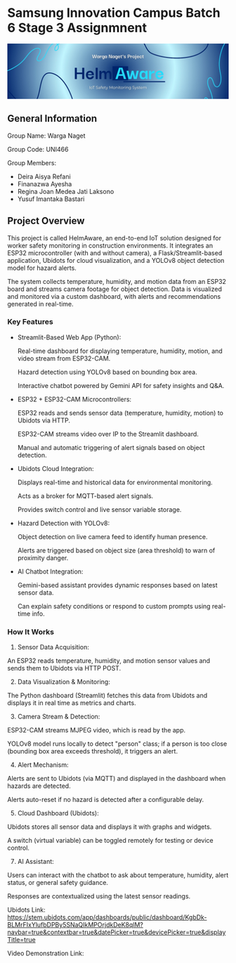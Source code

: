 # Samsung Innovation Campus Batch 6 Stage 3 Assignmnent
![Header](/HelmAware_Header.jpg)
## General Information
Group Name: Warga Naget

Group Code: UNI466

Group Members:
- Deira Aisya Refani
- Finanazwa Ayesha
- Regina Joan Medea Jati Laksono
- Yusuf Imantaka Bastari

## Project Overview
This project is called HelmAware, an end-to-end IoT solution designed for worker safety monitoring in construction environments. It integrates an ESP32 microcontroller (with and without camera), a Flask/Streamlit-based application, Ubidots for cloud visualization, and a YOLOv8 object detection model for hazard alerts.

The system collects temperature, humidity, and motion data from an ESP32 board and streams camera footage for object detection. Data is visualized and monitored via a custom dashboard, with alerts and recommendations generated in real-time.

### Key Features
- Streamlit-Based Web App (Python):

  Real-time dashboard for displaying temperature, humidity, motion, and video stream from ESP32-CAM.

  Hazard detection using YOLOv8 based on bounding box area.

  Interactive chatbot powered by Gemini API for safety insights and Q&A.

- ESP32 + ESP32-CAM Microcontrollers:

  ESP32 reads and sends sensor data (temperature, humidity, motion) to Ubidots via HTTP.

  ESP32-CAM streams video over IP to the Streamlit dashboard.

  Manual and automatic triggering of alert signals based on object detection.

- Ubidots Cloud Integration:

  Displays real-time and historical data for environmental monitoring.

  Acts as a broker for MQTT-based alert signals.

  Provides switch control and live sensor variable storage.

- Hazard Detection with YOLOv8:

  Object detection on live camera feed to identify human presence.

  Alerts are triggered based on object size (area threshold) to warn of proximity danger.

- AI Chatbot Integration:

  Gemini-based assistant provides dynamic responses based on latest sensor data.

  Can explain safety conditions or respond to custom prompts using real-time info.

### How It Works
1. Sensor Data Acquisition:

  An ESP32 reads temperature, humidity, and motion sensor values and sends them to Ubidots via HTTP POST.

2. Data Visualization & Monitoring:

  The Python dashboard (Streamlit) fetches this data from Ubidots and displays it in real time as metrics and charts.

3. Camera Stream & Detection:

  ESP32-CAM streams MJPEG video, which is read by the app.

  YOLOv8 model runs locally to detect "person" class; if a person is too close (bounding box area exceeds threshold), it triggers an alert.

4. Alert Mechanism:

  Alerts are sent to Ubidots (via MQTT) and displayed in the dashboard when hazards are detected.

  Alerts auto-reset if no hazard is detected after a configurable delay.

5. Cloud Dashboard (Ubidots):

  Ubidots stores all sensor data and displays it with graphs and widgets.

  A switch (virtual variable) can be toggled remotely for testing or device control.

7. AI Assistant:

  Users can interact with the chatbot to ask about temperature, humidity, alert status, or general safety guidance.

  Responses are contextualized using the latest sensor readings.



Ubidots Link: https://stem.ubidots.com/app/dashboards/public/dashboard/KgbDk-BLMrFIxYlufbDPBy5SNaQIkMPOrjdkDeK8qlM?navbar=true&contextbar=true&datePicker=true&devicePicker=true&displayTitle=true


Video Demonstration Link: 

